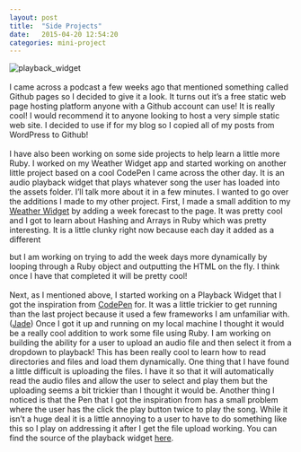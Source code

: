 ```yaml
---
layout: post
title:  "Side Projects"
date:   2015-04-20 12:54:20
categories: mini-project
---
```

![playback_widget](https://cloud.githubusercontent.com/assets/11460318/7235455/483c239c-e75c-11e4-908b-71e8bc07abd5.png)
<br><br>
I came across a podcast a few weeks ago that mentioned something called Github pages so I decided to give it a look. It turns out it’s a free 
static web page hosting platform anyone with a Github account can use! It is really cool! I would recommend it to anyone looking to host a very 
simple static web site. I decided to use if for my blog so I copied all of my posts from WordPress to Github!
<br><br>
I have also been working on some side projects to help learn a little more Ruby. I worked on my Weather Widget app and started working on 
another little project based on a cool CodePen I came across the other day. It is an audio playback widget that plays whatever song the user 
has loaded into the assets folder. I’ll talk more about it in a few minutes. I wanted to go over the additions I made to my other project.
First, I made a small addition to my [Weather Widget](https://github.com/wpegg-dev/Small-Projects/tree/master/WeatherWidget) by adding a week forecast to the page. It was pretty cool and I got to learn about 
Hashing and Arrays in Ruby which was pretty interesting. It is a little clunky right now because each day it added as a different <div> but I 
am working on trying to add the week days more dynamically by looping through a Ruby object and outputting the HTML on the fly. I think once I 
have that completed it will be pretty cool!
<br><br>
Next, as I mentioned above, I started working on a Playback Widget that I got the inspiration from [CodePen]( http://codepen.io/onelegged/pen/vEwvNd/) for. It was a little trickier to get running than the last project because it used a few frameworks I am unfamiliar with. ([Jade]( http://jade-lang.com/)) Once I got it up and running on my local machine I thought it would be a really cool addition to work some file using Ruby. I am working on building the ability for a user to upload an audio file and then select it from a dropdown to playback! This has been really cool to learn how to read directories and files and load them dynamically. One thing that I have found a little difficult is uploading the files. I have it so that it will automatically read the audio files and allow the user to select and play them but the uploading seems a bit trickier than I thought it would be. Another thing I noticed is that the Pen that I got the inspiration from has a small problem where the user has the click the play button twice to play the song. While it isn’t a huge deal it is a little annoying to a user to have to do something like this so I play on addressing it after I get the file upload working. You can find the source of the playback widget [here]( https://github.com/wpegg-dev/Small-Projects/tree/master/PlaybackWidget).
